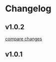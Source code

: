 # Changelog


## v1.0.2

[compare changes](https://github.com/jericho1060/nuxt-ollama/compare/v1.0.1...v1.0.2)

## v1.0.1

